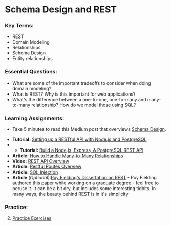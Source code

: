 # Schema Design and REST

### Key Terms:
+ REST
+ Domain Modeling
+ Relationships
+ Schema Design
+ Entity relationships


### Essential Questions:
+ What are some of the important tradeoffs to consider when doing domain modeling?
+ What is REST? Why is this important for web applications?
+ What's the difference between a one-to-one, one-to-many and many-to-many relationship? How do we model those using SQL?

### Learning Assignments:
- Take 5 minutes to read this Medium post that overviews [Schema Design](https://medium.com/@kimtnguyen/relational-database-schema-design-overview-70e447ff66f9).
+ **Tutorial:** [Setting up a RESTful API with Node.js and PostgreSQL](https://blog.logrocket.com/setting-up-a-restful-api-with-node-js-and-postgresql-d96d6fc892d8/)
+ + **Tutorial:** [Build a Node.js, Express, & PostgreSQL REST API](https://www.taniarascia.com/node-express-postgresql-heroku/)
+ **Article:** [How to Handle Many-to-Many Relationships](https://dzone.com/articles/how-to-handle-a-many-to-many-relationship-in-datab)
+ **Video:** [REST API Overview](https://www.youtube.com/watch?v=Q-BpqyOT3a8)
+ **Article:** [Restful Routes Overview](https://medium.com/@atingenkay/restful-routes-what-are-they-8fe221521bb)
+ **Article:** [SQL Injection](https://www.w3schools.com/sql/sql_injection.asp)
+ **Article** (_Optional_):[Roy Fielding's Dissertation on REST](https://www.ics.uci.edu/~fielding/pubs/dissertation/rest_arch_style.htm) - Roy Fielding authored this paper while working on a graduate degree - feel free to peruse it. It can be a bit dry, but includes some interesting tidbits. In many ways, the beauty behind REST is in it's simpilcity

### Practice:
2. [Practice Exercises](./practice/exercises.md)
